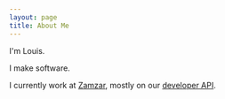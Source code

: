 ```yaml
---
layout: page
title: About Me
---
```


I'm Louis.

I make software.

I currently work at <a href="http://www.zamzar.com">Zamzar</a>, mostly on our <a href="https://dev.zamzar.com">developer API</a>.
